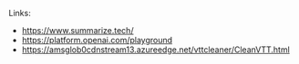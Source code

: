 Links:

- https://www.summarize.tech/
- https://platform.openai.com/playground
- https://amsglob0cdnstream13.azureedge.net/vttcleaner/CleanVTT.html
